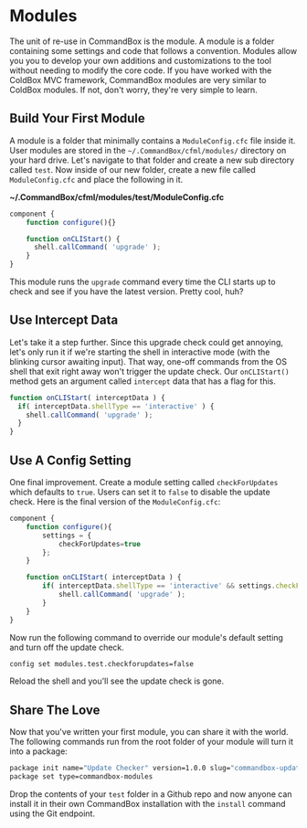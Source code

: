 # Modules

The unit of re-use in CommandBox is the module. A module is a folder containing some settings and code that follows a convention. Modules allow you you to develop your own additions and customizations to the tool without needing to modify the core code. If you have worked with the ColdBox MVC framework, CommandBox modules are very similar to ColdBox modules. If not, don't worry, they're very simple to learn.

## Build Your First Module

A module is a folder that minimally contains a `ModuleConfig.cfc` file inside it. User modules are stored in the `~/.CommandBox/cfml/modules/` directory on your hard drive. Let's navigate to that folder and create a new sub directory called `test`. Now inside of our new folder, create a new file called `ModuleConfig.cfc` and place the following in it.

**\~/.CommandBox/cfml/modules/test/ModuleConfig.cfc**

```javascript
component {
    function configure(){}

    function onCLIStart() {
      shell.callCommand( 'upgrade' );
    }
}
```

This module runs the `upgrade` command every time the CLI starts up to check and see if you have the latest version. Pretty cool, huh?

## Use Intercept Data

Let's take it a step further. Since this upgrade check could get annoying, let's only run it if we're starting the shell in interactive mode (with the blinking cursor awaiting input). That way, one-off commands from the OS shell that exit right away won't trigger the update check. Our `onCLIStart()` method gets an argument called `intercept` data that has a flag for this.

```javascript
function onCLIStart( interceptData ) {
  if( interceptData.shellType == 'interactive' ) {
    shell.callCommand( 'upgrade' );
  }
}
```

## Use A Config Setting

One final improvement. Create a module setting called `checkForUpdates` which defaults to `true`. Users can set it to `false` to disable the update check. Here is the final version of the `ModuleConfig.cfc`:

```javascript
component {
    function configure(){
        settings = {
            checkForUpdates=true
        };
    }

    function onCLIStart( interceptData ) {
        if( interceptData.shellType == 'interactive' && settings.checkForUpdates ) {
            shell.callCommand( 'upgrade' );
        }
    }
}
```

Now run the following command to override our module's default setting and turn off the update check.

```bash
config set modules.test.checkforupdates=false
```

Reload the shell and you'll see the update check is gone.

## Share The Love

Now that you've written your first module, you can share it with the world. The following commands run from the root folder of your module will turn it into a package:

```bash
package init name="Update Checker" version=1.0.0 slug="commandbox-update-checker"
package set type=commandbox-modules
```

Drop the contents of your `test` folder in a Github repo and now anyone can install it in their own CommandBox installation with the `install` command using the Git endpoint.
